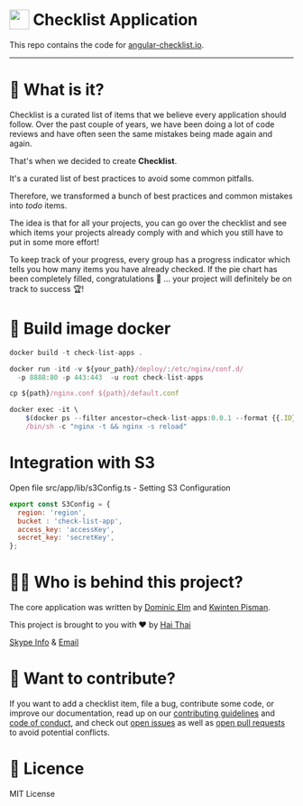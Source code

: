 <h1>
    <img width="35" valign="bottom" src="https://angular-checklist.io/assets/angular-checklist.png">
    Checklist Application
</h1>

This repo contains the code for [angular-checklist.io](https://angular-checklist.io).

---

# 🤔 What is it?

Checklist is a curated list of items that we believe every application should follow. Over the past couple of years, we have been doing a lot of code reviews and have often seen the same mistakes being made again and again.

That's when we decided to create **Checklist**.

It's a curated list of best practices to avoid some common pitfalls.

Therefore, we transformed a bunch of best practices and common mistakes into _todo_ items.

The idea is that for all your projects, you can go over the checklist and see which items your projects already comply with and which you still have to put in some more effort!

To keep track of your progress, every group has a progress indicator which tells you how many items you have already checked. If the pie chart has been completely filled, congratulations 🎉 ... your project will definitely be on track to success 🏆!

# 👷 Build image docker
```js
docker build -t check-list-apps .

docker run -itd -v ${your_path}/deploy/:/etc/nginx/conf.d/ 
  -p 8888:80 -p 443:443  -u root check-list-apps

cp ${path}/nginx.conf ${path}/default.conf

docker exec -it \
    $(docker ps --filter ancestor=check-list-apps:0.0.1 --format {{.ID}}) \
    /bin/sh -c "nginx -t && nginx -s reload"
```

# Integration with S3

Open file src/app/lib/s3Config.ts - Setting S3 Configuration
```js
export const S3Config = {
  region: 'region',
  bucket : 'check-list-app',
  access_key: 'accessKey',
  secret_key: 'secretKey',
};
```

# 👨‍💻 Who is behind this project?
The core application was written by [Dominic Elm](https://twitter.com/elmd_) and [Kwinten Pisman](https://twitter.com/KwintenP).

This project is brought to you with ❤️ by [Hai Thai](https://twitter.com/Leak_Memories)

[Skype Info](thaihoanghai.it) & [Email](thaihoanghai.it@gmail.com)


# 👷 Want to contribute?

If you want to add a checklist item, file a bug, contribute some code, or improve our documentation, read up on our [contributing guidelines](CONTRIBUTING.md) and [code of conduct](CODE_OF_CONDUCT.md), and check out [open issues](/issues) as well as [open pull requests](/pulls) to avoid potential conflicts.

# 📄 Licence

MIT License



